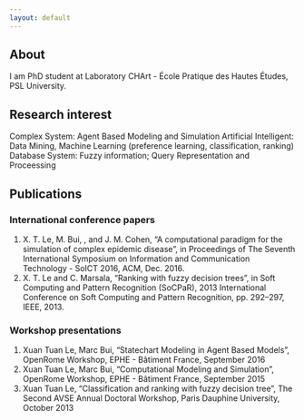 ```yaml
---
layout: default
---
```


## About

I am PhD student at Laboratory CHArt - École Pratique des Hautes Études, PSL University.

## Research interest
Complex System: Agent Based Modeling and Simulation
Artificial Intelligent: Data Mining, Machine Learning (preference learning, classification, ranking)
Database System:      Fuzzy information; Query Representation and Proceessing

## Publications

### International conference papers
1. X. T. Le, M. Bui, , and J. M. Cohen, “A computational paradigm for the simulation of complex epidemic disease”, in Proceedings of The Seventh International Symposium on Information and Communication Technology - SoICT 2016, ACM, Dec. 2016.
2. X. T. Le and C. Marsala, “Ranking with fuzzy decision trees”, in Soft Computing and Pattern Recognition (SoCPaR), 2013 International Conference on Soft Computing and Pattern Recognition, pp. 292–297, IEEE, 2013.

### Workshop presentations
1. Xuan Tuan Le, Marc Bui, “Statechart Modeling in Agent Based Models”, OpenRome Workshop, EPHE - Bâtiment France, September 2016
2. Xuan Tuan Le, Marc Bui, “Computational Modeling and Simulation”, OpenRome Workshop, EPHE - Bâtiment France, September 2015
3. Xuan Tuan Le, “Classification and ranking with fuzzy decision tree”, The Second AVSE Annual Doctoral Workshop, Paris Dauphine University, October 2013
